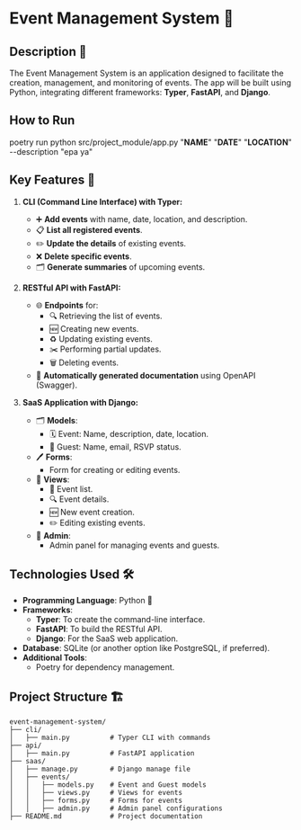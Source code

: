 # Event Management System 🎉

## Description 📝
The Event Management System is an application designed to facilitate the creation, management, and monitoring of events. The app will be built using Python, integrating different frameworks: **Typer**, **FastAPI**, and **Django**.

## How to Run
poetry run python src/project_module/app.py "**NAME**" "**DATE**" "**LOCATION**" --description "epa ya"

## Key Features 🚀
1. **CLI (Command Line Interface) with Typer:**
   - ➕ **Add events** with name, date, location, and description.
   - 📋 **List all registered events**.
   - ✏️ **Update the details** of existing events.
   - ❌ **Delete specific events**.
   - 🗂️ **Generate summaries** of upcoming events.

2. **RESTful API with FastAPI:**
   - 🌐 **Endpoints** for:
     - 🔍 Retrieving the list of events.
     - 🆕 Creating new events.
     - ♻️ Updating existing events.
     - ✂️ Performing partial updates.
     - 🗑️ Deleting events.
   - 📜 **Automatically generated documentation** using OpenAPI (Swagger).

3. **SaaS Application with Django:**
   - 🗂️ **Models**:
     - 🗓️ Event: Name, description, date, location.
     - 👤 Guest: Name, email, RSVP status.
   - 🖊️ **Forms**:
     - Form for creating or editing events.
   - 👀 **Views**:
     - 📃 Event list.
     - 🔍 Event details.
     - 🆕 New event creation.
     - ✏️ Editing existing events.
   - 🔑 **Admin**:
     - Admin panel for managing events and guests.

## Technologies Used 🛠️
- **Programming Language**: Python 🐍
- **Frameworks**:
  - **Typer**: To create the command-line interface.
  - **FastAPI**: To build the RESTful API.
  - **Django**: For the SaaS web application.
- **Database**: SQLite (or another option like PostgreSQL, if preferred).
- **Additional Tools**:
  - Poetry for dependency management.

## Project Structure 🏗️
```plaintext
event-management-system/
├── cli/
│   ├── main.py          # Typer CLI with commands
├── api/
│   ├── main.py          # FastAPI application
├── saas/
│   ├── manage.py        # Django manage file
│   ├── events/
│   │   ├── models.py    # Event and Guest models
│   │   ├── views.py     # Views for events
│   │   ├── forms.py     # Forms for events
│   │   ├── admin.py     # Admin panel configurations
├── README.md            # Project documentation